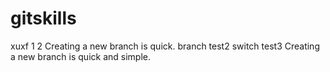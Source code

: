 # gitskills
xuxf
1
2
Creating a new branch is quick.
branch test2
switch test3
Creating a new branch is quick and simple.

